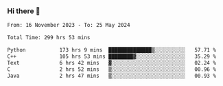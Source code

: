 ### Hi there 👋

<!--
**floyiac/floyiac** is a ✨ _special_ ✨ repository because its `README.md` (this file) appears on your GitHub profile.

Here are some ideas to get you started:

- 🔭 I’m currently working on ...
- 🌱 I’m currently learning ...
- 👯 I’m looking to collaborate on ...
- 🤔 I’m looking for help with ...
- 💬 Ask me about ...
- 📫 How to reach me: ...
- 😄 Pronouns: ...
- ⚡ Fun fact: ...
-->

<!--START_SECTION:waka-->

```txt
From: 16 November 2023 - To: 25 May 2024

Total Time: 299 hrs 53 mins

Python           173 hrs 9 mins  ██████████████▒░░░░░░░░░░   57.71 %
C++              105 hrs 53 mins ████████▓░░░░░░░░░░░░░░░░   35.29 %
Text             6 hrs 42 mins   ▓░░░░░░░░░░░░░░░░░░░░░░░░   02.24 %
C                2 hrs 52 mins   ▒░░░░░░░░░░░░░░░░░░░░░░░░   00.96 %
Java             2 hrs 47 mins   ▒░░░░░░░░░░░░░░░░░░░░░░░░   00.93 %
```

<!--END_SECTION:waka-->

